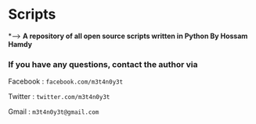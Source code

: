 # Scripts







*--> **A repository of all open source scripts written in Python By Hossam Hamdy <M3T4N0Y3T/>**








### If you have any questions, contact the author via ###

Facebook :  `facebook.com/m3t4n0y3t`

Twitter  :  `twitter.com/m3t4n0y3t`

Gmail    :  `m3t4n0y3t@gmail.com` 



